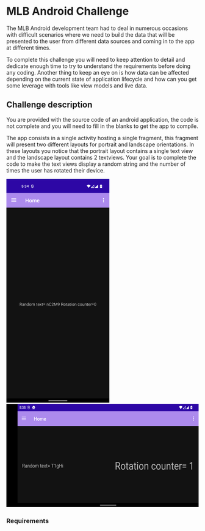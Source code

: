 # MLB Android Challenge

The MLB Android development team had to deal in numerous occasions with difficult scenarios where we need to build the data that will be presented to the user from different data sources and coming in to the app at different times.

To complete this challenge you will need to keep attention to detail and dedicate enough time to try to understand the requirements before doing any coding. Another thing to keep an eye on is how data can be affected depending on the current state of application lifecycle and how can you get some leverage with tools like view models and live data.

## Challenge description

You are provided with the source code of an android application, the code is not complete and you will need to fill in the blanks to get the app to compile.

The app consists in a single activity hosting a single fragment, this fragment will present two different layouts for portrait and landscape orientations. In these layouts you notice that the portrait layout contains a single text view and the landscape layout contains 2 textviews.
Your goal is to complete the code to make the text views display a random string and the number of times the user has rotated their device.

<img src="portrait.png" width="270" height="585"> <img src="landscape.png" width="585" height="270">

### Requirements

